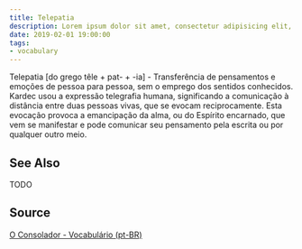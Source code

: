 ```yaml
---
title: Telepatia
description: Lorem ipsum dolor sit amet, consectetur adipisicing elit, sed do eiusmod tempor incididunt ut labore et dolore magna aliqua.  TODO
date: 2019-02-01 19:00:00
tags:
- vocabulary
---
```


Telepatia [do grego têle + pat- + -ia] - Transferência de pensamentos e emoções de pessoa para pessoa, sem o emprego dos sentidos conhecidos. Kardec usou a expressão telegrafia humana, significando a comunicação à distância entre duas pessoas vivas, que se evocam reciprocamente. Esta evocação provoca a emancipação da alma, ou do Espírito encarnado, que vem se manifestar e pode comunicar seu pensamento pela escrita ou por qualquer outro meio.

## See Also
TODO

## Source
[O Consolador - Vocabulário (pt-BR)](http://www.oconsolador.com.br/linkfixo/vocabulario/principal.html)
